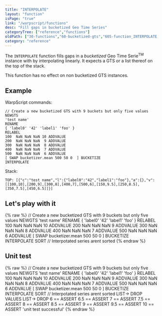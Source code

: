 ```yaml
---
title: "INTERPOLATE"
layout: "function"
isPage: "true"
link: "/warpscript/functions"
desc: "Fill gaps in bucketized Geo Time Series"
categoryTree: ["reference","functions"]
oldPath: ["30-functions","60-bucketized-gts","605-function_INTERPOLATE.html.md"]
category: "reference"
---
```

 

The `INTERPOLATE` function fills gaps in a *bucketized* Geo Time Serie<sup>TM</sup> instance with by interpolating linearly. It expects a GTS or a list thereof on the top of the stack. 

This function has no effect on non bucketized GTS instances.


## Example ##


WarpScript commands:

    // Create a new bucketized GTS with 9 buckets but only five values
    NEWGTS 
    'test name'
    RENAME
    { 'label0' '42' 'label1' 'foo' }
    RELABEL
    100  NaN NaN NaN 10 ADDVALUE
    200  NaN NaN NaN  9 ADDVALUE
    300  NaN NaN NaN  8 ADDVALUE
    400  NaN NaN NaN  7 ADDVALUE
    500  NaN NaN NaN  6 ADDVALUE
    [ SWAP bucketizer.mean 500 50 0  ] BUCKETIZE
    INTERPOLATE

Stack: 

    TOP: [{"c":"test name","l":{"label0":"42","label1":"foo"},"a":{},"v":[[100,10],[200,9],[300,8],[400,7],[500,6],[150,9.5],[250,8.5],[350,7.5],[450,6.5]]}]


## Let's play with it ##

{% raw %}
<warp10-warpscript-widget backend="{{backend}}"  exec-endpoint="{{execEndpoint}}">// Create a new bucketized GTS with 9 buckets but only five values
NEWGTS 
'test name'
RENAME
{ 'label0' '42' 'label1' 'foo' }
RELABEL
100  NaN NaN NaN 10 ADDVALUE
200  NaN NaN NaN  9 ADDVALUE
300  NaN NaN NaN  8 ADDVALUE
400  NaN NaN NaN  7 ADDVALUE
500  NaN NaN NaN  6 ADDVALUE
[ SWAP bucketizer.mean 500 50 0  ] BUCKETIZE
INTERPOLATE
SORT            // Interpotated series arent sorted
</warp10-warpscript-widget>
{% endraw %}    


## Unit test ##

{% raw %}
<warp10-warpscript-widget backend="{{backend}}"  exec-endpoint="{{execEndpoint}}">// Create a new bucketized GTS with 9 buckets but only five values
NEWGTS 
'test name'
RENAME
{ 'label0' '42' 'label1' 'foo' }
RELABEL
100  NaN NaN NaN 10 ADDVALUE
200  NaN NaN NaN  9 ADDVALUE
300  NaN NaN NaN  8 ADDVALUE
400  NaN NaN NaN  7 ADDVALUE
500  NaN NaN NaN  6 ADDVALUE
[ SWAP bucketizer.mean 500 50 0  ] BUCKETIZE
INTERPOLATE
SORT            // Interpotated series arent sorted
LIST-> DROP VALUES LIST-> DROP
6 == ASSERT 6.5 == ASSERT   7 == ASSERT 7.5 == ASSERT 
8 == ASSERT 8.5 == ASSERT   9 == ASSERT 9.5 == ASSERT 
10 == ASSERT 
'unit test successful'
</warp10-warpscript-widget>
{% endraw %} 

